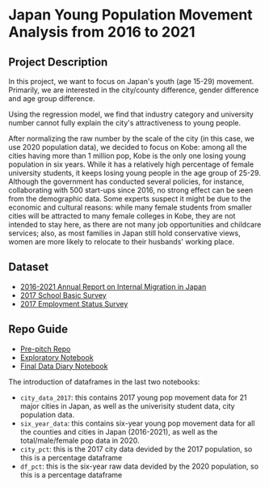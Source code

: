 # Japan Young Population Movement Analysis from 2016 to 2021

## Project Description

In this project, we want to focus on Japan's youth (age 15-29) movement. Primarily, we are interested in the city/county difference, gender difference and age group difference.

Using the regression model, we find that industry category and university number cannot fully explain the city's attractiveness to young people.

After normalizing the raw number by the scale of the city (in this case, we use 2020 population data), we decided to focus on Kobe: among all the cities having more than 1 million pop, Kobe is the only one losing young population in six years. While it has a relatively high percentage of female university students, it keeps losing young people in the age group of 25-29. Although the government has conducted several policies, for instance, collaborating with 500 start-ups since 2016, no strong effect can be seen from the demographic data. Some experts suspect it might be due to the economic and cultural reasons: while many female students from smaller cities will be attracted to many female colleges in Kobe, they are not intended to stay here, as there are not many job opportunities and childcare services; also, as most families in Japan still hold conservative views, women are more likely to relocate to their husbands' working place.


## Dataset

- [2016-2021 Annual Report on Internal Migration in Japan](https://www.e-stat.go.jp/stat-search/database?page=1&layout=datalist&toukei=00200523&tstat=000000070001&cycle=7&tclass1=000001148746&tclass2val=0)
- [2017 School Basic Survey](https://www.mext.go.jp/b_menu/toukei/chousa01/kihon/1267995.htm)
- [2017 Employment Status Survey](https://www.e-stat.go.jp/dbview?sid=0003222943)

## Repo Guide
- [Pre-pitch Repo](https://github.com/code4journalism/regressions-pre-pitch-naokatoh)
- [Exploratory Notebook](https://github.com/AngelineJCQ/project-japan-young-pop-movement/blob/main/Clean-and-Exploratory-Data-Analysis.ipynb)
- [Final Data Diary Notebook](https://github.com/AngelineJCQ/project-japan-young-pop-movement/blob/main/Data-Diary-for-Final-Project.ipynb)



The introduction of dataframes in the last two notebooks:

- `city_data_2017`: this contains 2017 young pop movement data for 21 major cities in Japan, as well as the univerisity student data, city population data.
- `six_year_data`: this contains six-year young pop movement data for all the counties and cities in Japan (2016-2021), as well as the total/male/female pop data in 2020.
- `city_pct`: this is the 2017 city data devided by the 2017 population, so this is a percentage dataframe
- `df_pct`: this is the six-year raw data devided by the 2020 population, so this is a percentage dataframe

